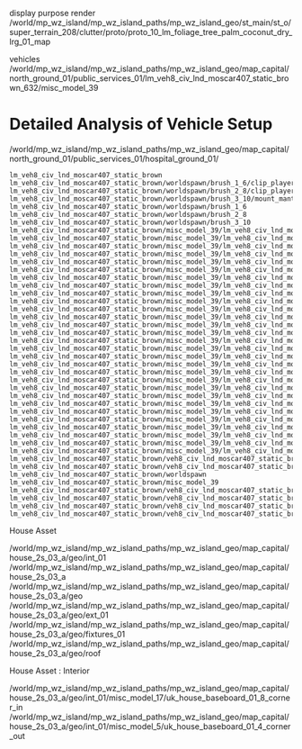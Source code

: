 


display purpose render
/world/mp_wz_island/mp_wz_island_paths/mp_wz_island_geo/st_main/st_o/super_terrain_208/clutter/proto/proto_10_lm_foliage_tree_palm_coconut_dry_lrg_01_map

vehicles
/world/mp_wz_island/mp_wz_island_paths/mp_wz_island_geo/map_capital/north_ground_01/public_services_01/lm_veh8_civ_lnd_moscar407_static_brown_632/misc_model_39



# Detailed Analysis of Vehicle Setup


/world/mp_wz_island/mp_wz_island_paths/mp_wz_island_geo/map_capital/north_ground_01/public_services_01/hospital_ground_01/


```
lm_veh8_civ_lnd_moscar407_static_brown
lm_veh8_civ_lnd_moscar407_static_brown/worldspawn/brush_1_6/clip_player_ai_metal_car
lm_veh8_civ_lnd_moscar407_static_brown/worldspawn/brush_2_8/clip_player_ai_metal_car
lm_veh8_civ_lnd_moscar407_static_brown/worldspawn/brush_3_10/mount_mantle_noncolliding
lm_veh8_civ_lnd_moscar407_static_brown/worldspawn/brush_1_6
lm_veh8_civ_lnd_moscar407_static_brown/worldspawn/brush_2_8
lm_veh8_civ_lnd_moscar407_static_brown/worldspawn/brush_3_10
lm_veh8_civ_lnd_moscar407_static_brown/misc_model_39/lm_veh8_civ_lnd_moscar407_static_brown/geo/veh_window_lft_frt_new_lod0Shape
lm_veh8_civ_lnd_moscar407_static_brown/misc_model_39/lm_veh8_civ_lnd_moscar407_static_brown/geo/veh_window_lft_bck_new_lod0Shape
lm_veh8_civ_lnd_moscar407_static_brown/misc_model_39/lm_veh8_civ_lnd_moscar407_static_brown/geo/veh_window_rgt_bck_new_lod0Shape
lm_veh8_civ_lnd_moscar407_static_brown/misc_model_39/lm_veh8_civ_lnd_moscar407_static_brown/geo/veh_window_rgt_frt_new_lod0Shape
lm_veh8_civ_lnd_moscar407_static_brown/misc_model_39/lm_veh8_civ_lnd_moscar407_static_brown/geo/veh_door_lft_frt_new_lod0Shape
lm_veh8_civ_lnd_moscar407_static_brown/misc_model_39/lm_veh8_civ_lnd_moscar407_static_brown/geo/veh_door_lft_bck_new_lod0Shape
lm_veh8_civ_lnd_moscar407_static_brown/misc_model_39/lm_veh8_civ_lnd_moscar407_static_brown/geo/veh_door_rgt_bck_new_lod0Shape
lm_veh8_civ_lnd_moscar407_static_brown/misc_model_39/lm_veh8_civ_lnd_moscar407_static_brown/geo/veh_door_rgt_frt_new_lod0Shape
lm_veh8_civ_lnd_moscar407_static_brown/misc_model_39/lm_veh8_civ_lnd_moscar407_static_brown/geo/veh_light_lft_frt_new_lod0Shape
lm_veh8_civ_lnd_moscar407_static_brown/misc_model_39/lm_veh8_civ_lnd_moscar407_static_brown/geo/veh_light_rgt_frt_new_lod0Shape
lm_veh8_civ_lnd_moscar407_static_brown/misc_model_39/lm_veh8_civ_lnd_moscar407_static_brown/geo/veh_light_rgt_frt_2_new_lod0Shape
lm_veh8_civ_lnd_moscar407_static_brown/misc_model_39/lm_veh8_civ_lnd_moscar407_static_brown/geo/veh_light_lft_frt_2_new_lod0Shape
lm_veh8_civ_lnd_moscar407_static_brown/misc_model_39/lm_veh8_civ_lnd_moscar407_static_brown/geo/veh_windshield_frt_new_lod0Shape
lm_veh8_civ_lnd_moscar407_static_brown/misc_model_39/lm_veh8_civ_lnd_moscar407_static_brown/geo/veh_windshield_bck_new_lod0Shape
lm_veh8_civ_lnd_moscar407_static_brown/misc_model_39/lm_veh8_civ_lnd_moscar407_static_brown/geo/veh_light_lft_bck_new_lod0Shape
lm_veh8_civ_lnd_moscar407_static_brown/misc_model_39/lm_veh8_civ_lnd_moscar407_static_brown/geo/veh_light_rgt_bck_new_lod0Shape
lm_veh8_civ_lnd_moscar407_static_brown/misc_model_39/lm_veh8_civ_lnd_moscar407_static_brown/geo/veh_hood_new_lod0Shape
lm_veh8_civ_lnd_moscar407_static_brown/misc_model_39/lm_veh8_civ_lnd_moscar407_static_brown/geo/veh_trunk_new_lod0Shape
lm_veh8_civ_lnd_moscar407_static_brown/misc_model_39/lm_veh8_civ_lnd_moscar407_static_brown/geo/veh_gas_cap_new_lod0Shape
lm_veh8_civ_lnd_moscar407_static_brown/misc_model_39/lm_veh8_civ_lnd_moscar407_static_brown/geo/veh_wheel_lft_bck_new_lod0Shape
lm_veh8_civ_lnd_moscar407_static_brown/misc_model_39/lm_veh8_civ_lnd_moscar407_static_brown/geo/veh_wheel_lft_frt_new_lod0Shape
lm_veh8_civ_lnd_moscar407_static_brown/misc_model_39/lm_veh8_civ_lnd_moscar407_static_brown/geo/veh_wheel_rgt_bck_new_lod0Shape
lm_veh8_civ_lnd_moscar407_static_brown/misc_model_39/lm_veh8_civ_lnd_moscar407_static_brown/geo/veh_wheel_rgt_frt_new_lod0Shape
lm_veh8_civ_lnd_moscar407_static_brown/misc_model_39/lm_veh8_civ_lnd_moscar407_static_brown/geo/veh_body_new_lod0Shape
lm_veh8_civ_lnd_moscar407_static_brown/misc_model_39/lm_veh8_civ_lnd_moscar407_static_brown/geo/veh_interior_new_lod0Shape
lm_veh8_civ_lnd_moscar407_static_brown/misc_model_39/lm_veh8_civ_lnd_moscar407_static_brown/geo/veh_body_root_new_lod0Shape
lm_veh8_civ_lnd_moscar407_static_brown/misc_model_39/lm_veh8_civ_lnd_moscar407_static_brown/geo/veh8_civ_lnd_license_plate_rear_lod001Shape
lm_veh8_civ_lnd_moscar407_static_brown/misc_model_39/lm_veh8_civ_lnd_moscar407_static_brown/geo
lm_veh8_civ_lnd_moscar407_static_brown/misc_model_39/lm_veh8_civ_lnd_moscar407_static_brown
lm_veh8_civ_lnd_moscar407_static_brown/veh8_civ_lnd_moscar407_static_brown_cfx/veh8_civ_lnd_moscar407_static_brown_rex/client_effect_reactive_1
lm_veh8_civ_lnd_moscar407_static_brown/veh8_civ_lnd_moscar407_static_brown_cfx/veh8_civ_lnd_moscar407_static_brown_sound/client_sound_interval_1
lm_veh8_civ_lnd_moscar407_static_brown/worldspawn
lm_veh8_civ_lnd_moscar407_static_brown/misc_model_39
lm_veh8_civ_lnd_moscar407_static_brown/veh8_civ_lnd_moscar407_static_brown_cfx
lm_veh8_civ_lnd_moscar407_static_brown/veh8_civ_lnd_moscar407_static_brown_cfx/client_createfx_root_4
lm_veh8_civ_lnd_moscar407_static_brown/veh8_civ_lnd_moscar407_static_brown_cfx/veh8_civ_lnd_moscar407_static_brown_rex
lm_veh8_civ_lnd_moscar407_static_brown/veh8_civ_lnd_moscar407_static_brown_cfx/veh8_civ_lnd_moscar407_static_brown_sound
```


House Asset

/world/mp_wz_island/mp_wz_island_paths/mp_wz_island_geo/map_capital/house_2s_03_a/geo/int_01
/world/mp_wz_island/mp_wz_island_paths/mp_wz_island_geo/map_capital/house_2s_03_a
/world/mp_wz_island/mp_wz_island_paths/mp_wz_island_geo/map_capital/house_2s_03_a/geo
/world/mp_wz_island/mp_wz_island_paths/mp_wz_island_geo/map_capital/house_2s_03_a/geo/ext_01
/world/mp_wz_island/mp_wz_island_paths/mp_wz_island_geo/map_capital/house_2s_03_a/geo/fixtures_01
/world/mp_wz_island/mp_wz_island_paths/mp_wz_island_geo/map_capital/house_2s_03_a/geo/roof

House Asset : Interior

/world/mp_wz_island/mp_wz_island_paths/mp_wz_island_geo/map_capital/house_2s_03_a/geo/int_01/misc_model_17/uk_house_baseboard_01_8_corner_in
/world/mp_wz_island/mp_wz_island_paths/mp_wz_island_geo/map_capital/house_2s_03_a/geo/int_01/misc_model_5/uk_house_baseboard_01_4_corner_out